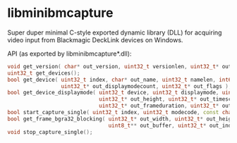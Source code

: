 # libminibmcapture

Super duper minimal C-style exported dynamic library (DLL) for acquiring video input from Blackmagic DeckLink devices on Windows.  

API (as exported by libminibmcapture*.dll):  
```cpp
void get_version( char* out_version, uint32_t versionlen, uint32_t* out_minibmver );
uint32_t get_devices();
bool get_device( uint32_t index, char* out_name, uint32_t namelen, int64_t* out_id,
                 uint32_t* out_displaymodecount, uint32_t* out_flags );
bool get_device_displaymode( uint32_t device, uint32_t displaymode, uint32_t* out_width,
                             uint32_t* out_height, uint32_t* out_timescale,
                             uint32_t* out_frameduration, uint32_t* out_modecode );
bool start_capture_single( uint32_t index, uint32_t modecode, const char* source );
bool get_frame_bgra32_blocking( uint32_t* out_width, uint32_t* out_height,
                                uint8_t** out_buffer, uint32_t* out_index );
void stop_capture_single();
```
